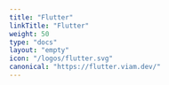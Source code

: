 ```yaml
---
title: "Flutter"
linkTitle: "Flutter"
weight: 50
type: "docs"
layout: "empty"
icon: "/logos/flutter.svg"
canonical: "https://flutter.viam.dev/"
---
```

